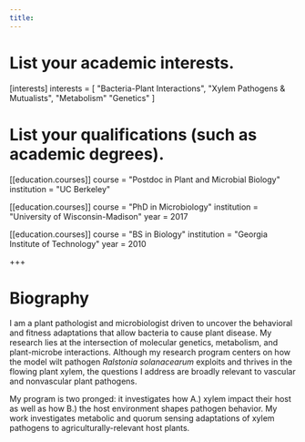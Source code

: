 ```yaml
---
title: 
---
```


# List your academic interests.
[interests]
  interests = [
    "Bacteria-Plant Interactions",
    "Xylem Pathogens & Mutualists",
    "Metabolism"
    "Genetics"
  ]

# List your qualifications (such as academic degrees).
[[education.courses]]
  course = "Postdoc in Plant and Microbial Biology"
  institution = "UC Berkeley"

[[education.courses]]
  course = "PhD in Microbiology"
  institution = "University of Wisconsin-Madison"
  year = 2017

[[education.courses]]
  course = "BS in Biology"
  institution = "Georgia Institute of Technology"
  year = 2010

 
+++

# Biography

I am a plant pathologist and microbiologist driven to uncover the behavioral and fitness adaptations that allow bacteria to cause plant disease. My research lies at the intersection of molecular genetics, metabolism, and plant-microbe interactions. Although my research program centers on how the model wilt pathogen *Ralstonia solanacearum* exploits and thrives in the flowing plant xylem, the questions I address are broadly relevant to vascular and nonvascular plant pathogens.

My program is two pronged: it investigates how A.) xylem impact their host as well as how B.) the host environment shapes pathogen behavior. My work investigates metabolic and quorum sensing adaptations of xylem pathogens to agriculturally-relevant host plants. 
